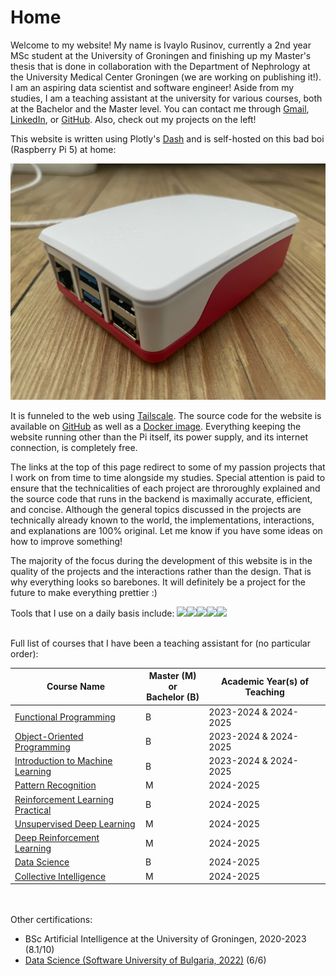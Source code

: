 # Home

Welcome to my website! My name is Ivaylo Rusinov, currently a 2nd year MSc student at the University of Groningen and finishing up my Master's thesis that is done in collaboration with the Department of Nephrology at the University Medical Center Groningen (we are working on publishing it!). I am an aspiring data scientist and software engineer! Aside from my studies, I am a teaching assistant at the university for various courses, both at the Bachelor and the Master level. You can contact me through [Gmail](mailto:ivaylo.russinov@gmail.com), [LinkedIn](https://www.linkedin.com/in/ivaylo-rusinov-7002b2230/), or [GitHub](https://github.com/i4ata). Also, check out my projects on the left!

<!-- A -->

This website is written using Plotly's [Dash](https://dash.plotly.com/) and is self-hosted on this bad boi (Raspberry Pi 5) at home:

![rpi](../../assets/home/rpi.jpeg)

It is funneled to the web using [Tailscale](https://tailscale.com/). The source code for the website is available on [GitHub](https://github.com/i4ata/test) as well as a [Docker image](https://hub.docker.com/r/i4ata/my_website). Everything keeping the website running other than the Pi itself, its power supply, and its internet connection, is completely free.

The links at the top of this page redirect to some of my passion projects that I work on from time to time alongside my studies. Special attention is paid to ensure that the technicalities of each project are throroughly explained and the source code that runs in the backend is maximally accurate, efficient, and concise. Although the general topics discussed in the projects are technically already known to the world, the implementations, interactions, and explanations  are 100% original. Let me know if you have some ideas on how to improve something!

The majority of the focus during the development of this website is in the quality of the projects and the interactions rather than the design. That is why everything looks so barebones. It will definitely be a project for the future to make everything prettier :)

<!-- A -->

Tools that I use on a daily basis include: ![](https://cdn.jsdelivr.net/gh/devicons/devicon@latest/icons/python/python-original.svg#icon)![](https://cdn.jsdelivr.net/gh/devicons/devicon@latest/icons/linux/linux-original.svg#icon)![](https://cdn.jsdelivr.net/gh/devicons/devicon@latest/icons/azuresqldatabase/azuresqldatabase-original.svg#icon)![](https://cdn.jsdelivr.net/gh/devicons/devicon@latest/icons/git/git-original.svg#icon)![](https://cdn.jsdelivr.net/gh/devicons/devicon@latest/icons/docker/docker-original.svg#icon)

<br>Full list of courses that I have been a teaching assistant for (no particular order):

| Course Name | Master (M) or<br>Bachelor (B) | Academic Year(s) of Teaching |
|-------------|----------------------------|------------------------------|
| [Functional Programming](https://ocasys.rug.nl/current/catalog/course/WBCS002-05) | B | 2023-2024 & 2024-2025 |
| [Object-Oriented Programming](https://ocasys.rug.nl/current/catalog/course/WBAI045-05) | B | 2023-2024 & 2024-2025 |
| [Introduction to Machine Learning](https://ocasys.rug.nl/current/catalog/course/WBAI056-05) | B | 2023-2024 & 2024-2025 |
| [Pattern Recognition](https://ocasys.rug.nl/current/catalog/course/WMAI021-05) | M | 2024-2025 |
| [Reinforcement Learning Practical](https://ocasys.rug.nl/current/catalog/course/WBAI015-05) | B | 2024-2025 |
| [Unsupervised Deep Learning](https://ocasys.rug.nl/current/catalog/course/WMAI038-05) | M | 2024-2025 |
| [Deep Reinforcement Learning](https://ocasys.rug.nl/current/catalog/course/WMAI024-05) | M | 2024-2025 |
| [Data Science](https://ocasys.rug.nl/current/catalog/course/WBAI064-05) | B | 2024-2025 |
| [Collective Intelligence](https://ocasys.rug.nl/current/catalog/course/WMAI023-05) | M | 2024-2025 |

<br><br>Other certifications:

- BSc Artificial Intelligence at the University of Groningen, 2020-2023 (8.1/10)
- [Data Science (Software University of Bulgaria, 2022)](../../assets/home/Data%20Science%20-%20June%202022%20-%20Certificate.pdf) (6/6)
